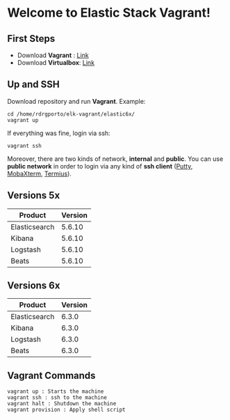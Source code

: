 # Welcome to Elastic Stack Vagrant!

## First Steps

 - Download **Vagrant** : [Link](https://www.vagrantup.com/downloads.html)
 - Download **Virtualbox**: [Link](https://www.virtualbox.org/wiki/Downloads)

## Up and SSH

Download repository and run **Vagrant**. Example:

    cd /home/rdrgporto/elk-vagrant/elastic6x/
    vagrant up

If everything was fine, login via ssh:

    vagrant ssh

Moreover, there are two kinds of network, **internal** and **public**. You can use **public network** in order to login via any kind of **ssh client** ([Putty](https://www.putty.org/), [MobaXterm](https://mobaxterm.mobatek.net/), [Termius](https://www.termius.com/)).

## Versions 5x

| Product | Version |
|--|--|
| Elasticsearch |  5.6.10 |
| Kibana |  5.6.10 |
| Logstash |  5.6.10 |
| Beats |  5.6.10 |

## Versions 6x

| Product | Version |
|--|--|
| Elasticsearch |  6.3.0 |
| Kibana |  6.3.0 |
| Logstash |  6.3.0 |
| Beats |  6.3.0 |

## Vagrant Commands

    vagrant up : Starts the machine
    vagrant ssh : ssh to the machine
    vagrant halt : Shutdown the machine
    vagrant provision : Apply shell script
